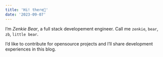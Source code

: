 ```yaml
---
title: 'Hi! there👋'
date: '2023-09-07'
---
```


I’m *Zenkie Bear*, a full stack developement engineer. Call me `zenkie`, `bear`, `zb`, `little bear`.

I’d like to contribute for opensource projects and I’ll share development experiences in this blog.